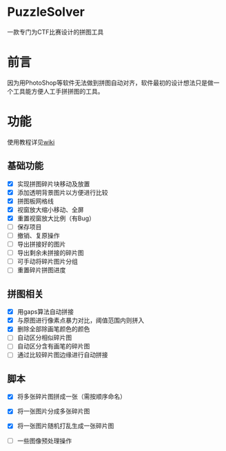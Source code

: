 # PuzzleSolver
一款专门为CTF比赛设计的拼图工具

# 前言
因为用PhotoShop等软件无法做到拼图自动对齐，软件最初的设计想法只是做一个工具能方便人工手拼拼图的工具。  

# 功能
使用教程详见[wiki](https://github.com/JamesHoi/PuzzleSolver/wiki)  
## 基础功能
- [x] 实现拼图碎片块移动及放置
- [x] 添加透明背景图片以方便进行比较 
- [x] 拼图板网格线
- [x] 视窗放大缩小移动、全屏 
- [x] 重置视窗放大比例（有Bug）
- [ ] 保存项目
- [ ] 撤销、复原操作
- [ ] 导出拼接好的图片
- [ ] 导出剩余未拼接的碎片图
- [ ] 可手动将碎片图片分组
- [ ] 重置碎片拼图进度
## 拼图相关
- [x] 用gaps算法自动拼接
- [x] 与原图进行像素点暴力对比，阈值范围内则拼入
- [x] 删除全部除画笔颜色的颜色
- [ ] 自动区分相似碎片图
- [ ] 自动区分含有画笔的碎片图
- [ ] 通过比较碎片图边缘进行自动拼接
## 脚本
- [x] 将多张碎片图拼成一张（需按顺序命名）
- [x] 将一张图片分成多张碎片图
- [x] 将一张图片随机打乱生成一张碎片图
- [ ] 一些图像预处理操作


